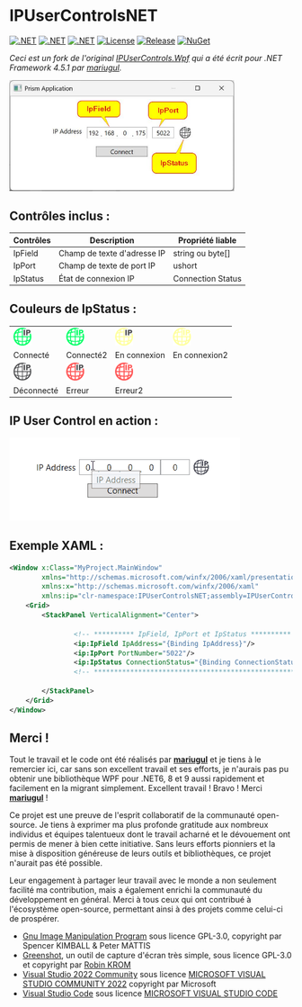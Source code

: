# IPUserControlsNET

[![.NET](https://img.shields.io/badge/.NET%206-512BD4?logo=dotnet&logoColor=fff)](https://versionsof.net/core/6.0/)
[![.NET](https://img.shields.io/badge/.NET%208-512BD4?logo=dotnet&logoColor=fff)](https://versionsof.net/core/8.0/)
[![.NET](https://img.shields.io/badge/.NET%209-512BD4?logo=dotnet&logoColor=fff)](https://versionsof.net/core/9.0/)
[![License](https://img.shields.io/badge/License-MIT-green.svg)](LICENSE)
[![Release](https://img.shields.io/github/release/pediRAM/IPUserControlsNET.svg?sort=semver)](https://github.com/pediRAM/IPUserControlsNET/releases)
[![NuGet](https://img.shields.io/nuget/v/IPUserControlsNET)](https://www.nuget.org/packages/IPUserControlsNET)

*Ceci est un fork de l'original [IPUserControls.Wpf](https://github.com/mariugul/IPUserControls) qui a été écrit pour .NET Framework 4.5.1 par [mariugul](https://github.com/mariugul).* 

<img src="https://raw.githubusercontent.com/pediRAM/IPUserControlsNET/main/Documentation/example-app.jpg" width="400"/> 

## Contrôles inclus :

| **Contrôles**  | **Description**      | Propriété liable   |
| ------------- |----------------------| ------------------- |
| IpField       | Champ de texte d'adresse IP   | string ou byte[]    |
| IpPort        | Champ de texte de port IP      | ushort              |
| IpStatus      | État de connexion IP | Connection Status   |

## Couleurs de IpStatus :

<table>
<tr>
    <td><img src="https://raw.githubusercontent.com/pediRAM/IPUserControlsNET/main/Documentation/ip_connected.png" width="32"/></td> 
    <td><img src="https://raw.githubusercontent.com/pediRAM/IPUserControlsNET/main/Documentation/ip_connected2.png" width="32"/></td> 
    <td><img src="https://raw.githubusercontent.com/pediRAM/IPUserControlsNET/main/Documentation/ip_connecting.png" width="32"/></td> 
    <td><img src="https://raw.githubusercontent.com/pediRAM/IPUserControlsNET/main/Documentation/ip_connecting2.png" width="32"/></td> 
</tr>
<tr>
    <td>Connecté</td><td> Connecté2</td><td> En connexion</td><td> En connexion2</td>
</tr>
<tr>
    <td><img src="https://raw.githubusercontent.com/pediRAM/IPUserControlsNET/main/Documentation/ip_disconnected.png" width="32"/></td> 
    <td><img src="https://raw.githubusercontent.com/pediRAM/IPUserControlsNET/main/Documentation/ip_error.png" width="32"/></td> 
    <td><img src="https://raw.githubusercontent.com/pediRAM/IPUserControlsNET/main/Documentation/ip_error2.png" width="32"/></td>
    <td></td>
</tr>
<tr>
    <td> Déconnecté</td><td> Erreur</td><td> Erreur2</td><td></td>
</tr>
</table>

## IP User Control en action :
<img src="https://raw.githubusercontent.com/pediRAM/IPUserControlsNET/main/Documentation/usage.gif"/>

## Exemple XAML :

```xml
<Window x:Class="MyProject.MainWindow"
        xmlns="http://schemas.microsoft.com/winfx/2006/xaml/presentation"
        xmlns:x="http://schemas.microsoft.com/winfx/2006/xaml"
        xmlns:ip="clr-namespace:IPUserControlsNET;assembly=IPUserControlsNET">
    <Grid>
        <StackPanel VerticalAlignment="Center">

                <!-- ********** IpField, IpPort et IpStatus ********** -->
                <ip:IpField IpAddress="{Binding IpAddress}"/>
                <ip:IpPort PortNumber="5022"/>
                <ip:IpStatus ConnectionStatus="{Binding ConnectionStatus}"/>
                <!-- *************************************************** -->

        </StackPanel>
    </Grid>
</Window>

```
## Merci !
   
Tout le travail et le code ont été réalisés par **[mariugul](https://github.com/mariugul)** et je tiens à le remercier ici, car sans son excellent travail et ses efforts, je n'aurais pas pu obtenir une bibliothèque WPF pour .NET6, 8 et 9 aussi rapidement et facilement en la migrant simplement. Excellent travail ! Bravo ! Merci **[mariugul](https://github.com/mariugul)** !

Ce projet est une preuve de l'esprit collaboratif de la communauté open-source. Je tiens à exprimer ma plus profonde gratitude aux nombreux individus et équipes talentueux dont le travail acharné et le dévouement ont permis de mener à bien cette initiative. Sans leurs efforts pionniers et la mise à disposition généreuse de leurs outils et bibliothèques, ce projet n'aurait pas été possible.

Leur engagement à partager leur travail avec le monde a non seulement facilité ma contribution, mais a également enrichi la communauté du développement en général. Merci à tous ceux qui ont contribué à l'écosystème open-source, permettant ainsi à des projets comme celui-ci de prospérer.

- [Gnu Image Manipulation Program](https://www.gimp.org/) sous licence GPL-3.0, copyright par Spencer KIMBALL & Peter MATTIS
- [Greenshot](https://github.com/greenshot/greenshot), un outil de capture d'écran très simple, sous licence GPL-3.0 et copyright par [Robin KROM](https://github.com/Lakritzator)
- [Visual Studio 2022 Community](https://visualstudio.microsoft.com/) sous licence [MICROSOFT VISUAL STUDIO COMMUNITY 2022](https://visualstudio.microsoft.com/license-terms/vs2022-ga-community/) copyright par Microsoft
- [Visual Studio Code](https://code.visualstudio.com/) sous licence [MICROSOFT VISUAL STUDIO CODE](https://code.visualstudio.com/license?lang=en)

